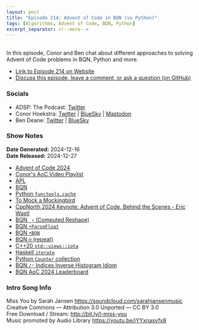 ```yaml
---
layout: post
title: "Episode 214: Advent of Code in BQN (vs Python)"
tags: [Algorithms, Advent of Code, BQN, Python]
excerpt_separator: <!--more-->
---
```


<div id="buzzsprout-player-16344928"></div><script src="https://www.buzzsprout.com/1501960/episodes/16344928-episode-214-advent-of-code-in-bqn-vs-python.js?container_id=buzzsprout-player-16344928&player=small" type="text/javascript" charset="utf-8"></script>

<br>In this episode, Conor and Ben chat about different approaches to solving Advent of Code problems in BQN, Python and more.

<!--more-->

* [Link to Episode 214 on Website](https://adspthepodcast.com/2024/12/27/Episode-214.html)
* [Discuss this episode, leave a comment, or ask a question (on GitHub)](https://github.com/codereport/adsp2/discussions/113)

### Socials
 
* ADSP: The Podcast: [Twitter](https://twitter.com/adspthepodcast)
* Conor Hoekstra: [Twitter](https://twitter.com/code_report) \| [BlueSky](https://bsky.app/profile/codereport.bsky.social) \| [Mastodon](https://mastodon.social/@code_report)
* Ben Deane: [Twitter](https://x.com/ben_deane) \| [BlueSky](https://bsky.app/profile/elbeno.com)

### Show Notes

**Date Generated:** 2024-12-16 <br>
**Date Released:** 2024-12-27

* [Advent of Code 2024](https://adventofcode.com/2024)
* [Conor's AoC Video Playlist](https://www.youtube.com/playlist?list=PLVFrD1dmDdvfejkfvQEI2bNfVlNO4iGkK)
* [APL](https://www.dyalog.com/)
* [BQN](https://mlochbaum.github.io/BQN/)
* [Python `functools.cache`](https://docs.python.org/3/library/functools.html#functools.cache)
* [To Mock a Mockingbird](https://en.wikipedia.org/wiki/To_Mock_a_Mockingbird)
* [CppNorth 2024 Keynote: Advent of Code, Behind the Scenes - Eric Wastl](https://www.youtube.com/watch?v=uZ8DcbhojOw)
* [BQN `‿∘` (Computed Reshape)](https://mlochbaum.github.io/BQN/doc/reshape.html)
* [BQN `•ParseFloat`](https://mlochbaum.github.io/BQN/spec/system.html#input-and-output)
* [BQN `•BQN`](https://mlochbaum.github.io/BQN/spec/system.html#execution)
* [BQN `⍟` (repeat)](https://mlochbaum.github.io/BQN/doc/repeat.html)
* [C++20 `std::views::iota`](https://en.cppreference.com/w/cpp/ranges/iota_view)
* [Haskell `iterate`](https://hackage.haskell.org/package/base-4.18.0.0/docs/Prelude.html#v:iterate)
* [Python `Counter` collection](https://docs.python.org/3/library/collections.html#collections.Counter)
* [BQN `/⁼` Indices Inverse Histogram Idiom](https://mlochbaum.github.io/BQN/doc/replicate.html#inverse)
* [BQN AoC 2024 Leaderboard](https://gist.githubusercontent.com/mlochbaum/03d1b3ca918f324a08fb30f2be79fd5e/raw/aoc2024.svg)

### Intro Song Info
 
Miss You by Sarah Jansen https://soundcloud.com/sarahjansenmusic<br>
Creative Commons — Attribution 3.0 Unported — CC BY 3.0<br>
Free Download / Stream: http://bit.ly/l-miss-you<br>
Music promoted by Audio Library https://youtu.be/iYYxnasvfx8<br>
